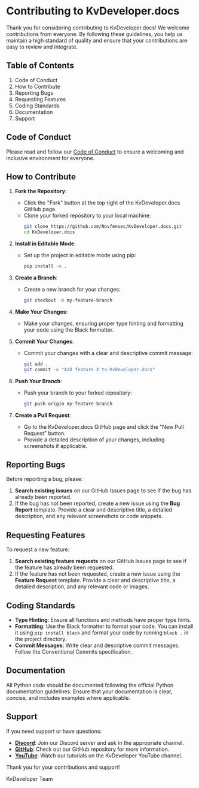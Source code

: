 # Contributing to KvDeveloper.docs

Thank you for considering contributing to KvDeveloper.docs! We welcome contributions from everyone. By following these guidelines, you help us maintain a high standard of quality and ensure that your contributions are easy to review and integrate.

## Table of Contents

1. Code of Conduct
2. How to Contribute
3. Reporting Bugs
4. Requesting Features
5. Coding Standards
6. Documentation
7. Support

## Code of Conduct

Please read and follow our [Code of Conduct](https://github.com/Novfensec/KvDeveloper.docs/blob/main/CODE_OF_CONDUCT.md) to ensure a welcoming and inclusive environment for everyone.

## How to Contribute

1. **Fork the Repository**:
   - Click the "Fork" button at the top right of the KvDeveloper.docs GitHub page.
   - Clone your forked repository to your local machine:
     ```sh
     git clone https://github.com/Novfensec/KvDeveloper.docs.git
     cd KvDeveloper.docs
     ```

2. **Install in Editable Mode**:
   - Set up the project in editable mode using pip:
     ```sh
     pip install -e .
     ```

3. **Create a Branch**:
   - Create a new branch for your changes:
     ```sh
     git checkout -b my-feature-branch
     ```

4. **Make Your Changes**:
   - Make your changes, ensuring proper type hinting and formatting your code using the Black formatter.

5. **Commit Your Changes**:
   - Commit your changes with a clear and descriptive commit message:
     ```sh
     git add .
     git commit -m "Add feature X to KvDeveloper.docs"
     ```

6. **Push Your Branch**:
   - Push your branch to your forked repository:
     ```sh
     git push origin my-feature-branch
     ```

7. **Create a Pull Request**:
   - Go to the KvDeveloper.docs GitHub page and click the "New Pull Request" button.
   - Provide a detailed description of your changes, including screenshots if applicable.

## Reporting Bugs

Before reporting a bug, please:

1. **Search existing issues** on our GitHub Issues page to see if the bug has already been reported.
2. If the bug has not been reported, create a new issue using the **Bug Report** template. Provide a clear and descriptive title, a detailed description, and any relevant screenshots or code snippets.

## Requesting Features

To request a new feature:

1. **Search existing feature requests** on our GitHub Issues page to see if the feature has already been requested.
2. If the feature has not been requested, create a new issue using the **Feature Request** template. Provide a clear and descriptive title, a detailed description, and any relevant code or images.

## Coding Standards

- **Type Hinting**: Ensure all functions and methods have proper type hints.
- **Formatting**: Use the Black formatter to format your code. You can install it using `pip install black` and format your code by running `black .` in the project directory.
- **Commit Messages**: Write clear and descriptive commit messages. Follow the Conventional Commits specification.

## Documentation

All Python code should be documented following the official Python documentation guidelines. Ensure that your documentation is clear, concise, and includes examples where applicable.

## Support

If you need support or have questions:

- **[Discord](https://discord.com/invite/gpubX9H8p7)**: Join our Discord server and ask in the appropriate channel.
- **[GitHub](https://github.com/Novfensec/KvDeveloper)**: Check out our GitHub repository for more information.
- **[YouTube](https://youtube.com/@KvDeveloper)**: Watch our tutorials on the KvDeveloper YouTube channel.

Thank you for your contributions and support!

KvDeveloper Team
